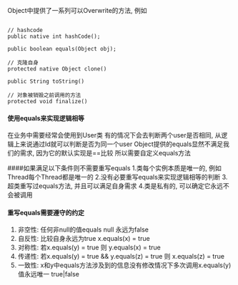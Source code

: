 Object中提供了一系列可以Overwrite的方法, 例如
```

// hashcode
public native int hashCode();

public boolean equals(Object obj);

// 克隆自身
protected native Object clone() 

public String toString()

// 对象被销毁之前调用的方法
protected void finalize()
```

#### 使用equals来实现逻辑相等
在业务中需要经常会使用到User类
有的情况下会去判断两个user是否相同, 从逻辑上来说通过Id就可以判断是否为同一个user Object提供的equals显然不满足我们的需求, 因为它的默认实现是==比较
所以需要自定义equals方法

####如果满足以下条件则不需要重写equals
1.类每个实例本质是唯一的, 例如Thread每个Thread都是唯一的
2.没有必要重写equals来实现逻辑相等的判断
3.超类重写过equals方法, 并且可以满足自身需求
4.类是私有的, 可以确定它永远不会被调用

#### 重写equals需要遵守的约定
1. 非空性: 任何非null的值equals null 永远为false
2. 自反性: 比较自身永远为true x.equals(x) = true
3. 对称性: 若x.equals(y) = true 则 y.equals(x) = true
4. 传递性: 若x.equals(y) = true && y.equals(z) = true 则 x.equals(z) = true
5. 一致性: x和y中equals方法涉及到的信息没有修改情况下多次调用x.equals(y)值永远唯一 true|false


